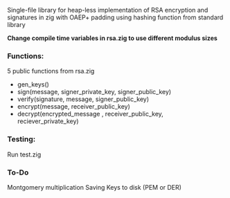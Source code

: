 Single-file library for heap-less implementation of RSA encryption and signatures in zig with OAEP+ padding using hashing function from standard library

**Change compile time variables in rsa.zig to use different modulus sizes**

### Functions:
5 public functions from rsa.zig
- gen_keys()
- sign(message, signer_private_key, signer_public_key) 
- verify(signature, message, signer_public_key)
- encrypt(message, receiver_public_key)
- decrypt(encrypted_message , receiver_public_key, reciever_private_key)

### Testing:
Run test.zig

### To-Do
Montgomery multiplication
Saving Keys to disk (PEM or DER)


